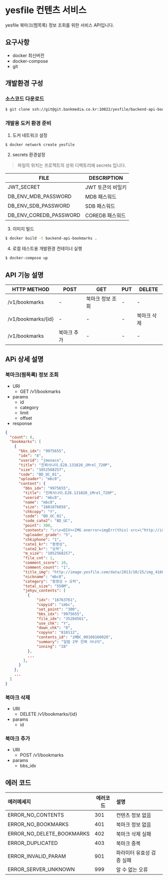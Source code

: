 # yesfile 컨텐츠 서비스

yesfile 북마크(찜목록) 정보 조회를 위한 서비스 API입니다.

## 요구사항

* docker 최신버전
* docker-compose
* git

## 개발환경 구성

### 소스코드 다운로드
``` bash
$ git clone ssh://git@git.bankmedia.co.kr:10022/yesfile/backend-api-bookmarks.git
```

### 개발용 도커 환경 준비

1. 도커 네트워크 설정
```bash
$ docker network create yesfile
```

2. secrets 환경설정
> 파일의 위치는 프로젝트의 상위 디렉토리에 secrets 입니다.

| FILE | DESCRIPTION |
| ---- | ----------- |
| JWT_SECRET | JWT 토큰의 비밀키 |
| DB_ENV_MDB_PASSWORD | MDB 패스워드 |
| DB_ENV_SDB_PASSWORD | SDB 패스워드 |
| DB_ENV_COREDB_PASSWORD | COREDB 패스워드 |

3. 이미지 빌드
``` bash
$ docker build -t backend-api-bookmarks .
```

4. 로컬 테스트용 개발환경 컨테이너 실행
``` bash
$ docker-compose up
```

## API 기능 설명
| HTTP METHOD | POST | GET | PUT | DELETE |
| ----------- | ---- | --- | --- | ------ |
| /v1/bookmarks | - | 북마크 정보 조회 | - | - |
| /v1/bookmarks/{id} | - | - | - | 북마크 삭제 |
| /v1/bookmarks | 북마크 추가 | - | - | - |

## APi 상세 설명

### 북마크(찜목록) 정보 조회

  * URI
    * GET /v1/bookmarks
  * params
    * id
    * category
    * limit
    * offset
  * response

```json
{
  "count": 8,
  "bookmarks": [
    {
      "bbs_idx": "9975655",
      "idx": "8",
      "userid": "jmonaco",
      "title": "진짜사나이.E28.131020_iMrel_720P",
      "size": "1052568257",
      "code": "BD_UC_01",
      "uploader": "mbc8",
      "content": {
        "bbs_idx": "9975655",
        "title": "진짜사나이.E28.131020_iMrel_720P",
        "userid": "mbc8",
        "name": "mbc8",
        "size": "1601076856",
        "chkcopy": "Y",
        "code": "BD_UC_01",
        "code_cate2": "BD_UC",
        "point": 300,
        "contents": "\r\n<DIV><IMG onerror=imgErr(this) src=\"http://image.yesfile.com/data/2013/10/25/1382675119_SUOD.jpg\" width=700 height=2538></DIV>\r\n<DIV>&nbsp;</DIV><BR>",
        "uploader_grade": "5",
        "chkiphone": "1",
        "cate1_kr": "동영상",
        "cate2_kr": "오락",
        "m_size": "1052568257",
        "file_cnt": 1,
        "comment_score": 10,
        "comment_count": "1",
        "title_img": "http://image.yesfile.com/data/2013/10/25/img_4160632_1.jpg",
        "nickname": "mbc8",
        "category": "동영상 > 오락",
        "total_size": "550M",
        "jehyu_contents": [
          {
              "idx": "16763761",
              "copyid": "imbc",
              "set_point": "300",
              "bbs_idx": "9975655",
              "file_idx": "35284561",
              "use_chk": "Y",
              "down_chk": "0",
              "copyno": "810112",
              "contents_id": "iMBC_00108160028",
              "summary": "일밤 2부 진짜 사나이",
              "inning": "28"
          },
          ...
        ],
      }
    },
    ...
  ]
}
```
    
### 북마크 삭제

  * URI
    * DELETE /v1/bookmarks/{id}
  * params
    * id

### 북마크 추가

  * URI
    * POST /v1/bookmarks
  * params
    * bbs_idx


## 에러 코드
| 에러메세지 | 에러코드 | 설명 |
| :- | - | :- |
| ERROR_NO_CONTENTS | 301 | 컨텐츠 정보 없음 |
| ERROR_NO_BOOKMARKS | 401 | 북마크 정보 없음 |
| ERROR_NO_DELETE_BOOKMARKS | 402 | 북마크 삭제 실패 |
| ERROR_DUPLICATED | 403 | 북마크 중복 |
| ERROR_INVALID_PARAM | 901 | 파라미터 유효성 검증 실패 |
| ERROR_SERVER_UNKNOWN | 999 | 알 수 없는 오류 |